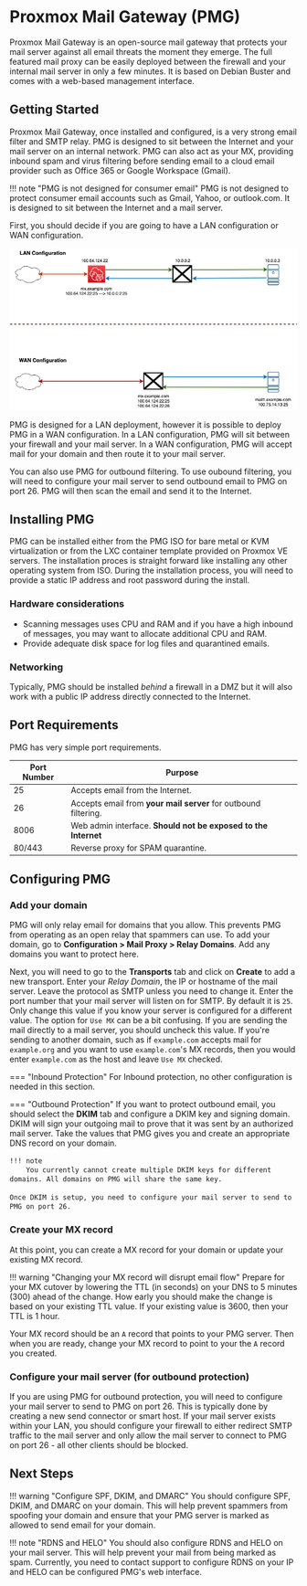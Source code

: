 # Proxmox Mail Gateway (PMG)

Proxmox Mail Gateway is an open-source mail gateway that protects your mail server against all email threats the moment they emerge. The full featured mail proxy can be easily deployed between the firewall and your internal mail server in only a few minutes. It is based on Debian Buster and comes with a web-based management interface.

## Getting Started

Proxmox Mail Gateway, once installed and configured, is a very strong email filter and SMTP relay. PMG is designed to sit between the Internet and your mail server on an internal network. PMG can also act as your MX, providing inbound spam and virus filtering before sending email to a cloud email provider such as Office 365 or Google Workspace (Gmail). 

!!! note "PMG is not designed for consumer email"
    PMG is not designed to protect consumer email accounts such as Gmail, Yahoo, or outlook.com. It is designed to sit between the Internet and a mail server.

First, you should decide if you are going to have a LAN configuration or WAN configuration.

![PMG LAN vs WAN](../images/pmg-lan-wan.png)

PMG is designed for a LAN deployment, however it is possible to deploy PMG in a WAN configuration. In a LAN configuration, PMG will sit between your firewall and your mail server. In a WAN configuration, PMG will accept mail for your domain and then route it to your mail server.

You can also use PMG for outbound filtering. To use oubound filtering, you will need to configure your mail server to send outbound email to PMG on port 26. PMG will then scan the email and send it to the Internet.

## Installing PMG

PMG can be installed either from the PMG ISO for bare metal or KVM virtualization or from the LXC container template provided on Proxmox VE servers. The installation proces is straight forward like installing any other operating system from ISO. During the installation process, you will need to provide a static IP address and root password during the install.

### Hardware considerations

- Scanning messages uses CPU and RAM and if you have a high inbound of messages, you may want to allocate additional CPU and RAM.
- Provide adequate disk space for log files and quarantined emails.

### Networking

Typically, PMG should be installed *behind* a firewall in a DMZ but it will also work with a public IP address directly connected to the Internet.

## Port Requirements

PMG has very simple port requirements.

| Port Number | Purpose      |
| ----------- | ------------ |
| 25          | Accepts email from the Internet. |
| 26          | Accepts email from **your mail server** for outbound filtering. |
| 8006        | Web admin interface. **Should not be exposed to the Internet**  |
| 80/443      | Reverse proxy for SPAM quarantine. |

## Configuring PMG 

### Add your domain

PMG will only relay email for domains that you allow. This prevents PMG from operating as an open relay that spammers can use. To add your domain, go to **Configuration > Mail Proxy > Relay Domains**. Add any domains you want to protect here. 

Next, you will need to go to the **Transports** tab and click on **Create** to add a new transport. Enter your *Relay Domain*, the IP or hostname of the mail server. Leave the protocol as SMTP unless you need to change it. Enter the port number that your mail server will listen on for SMTP. By default it is `25`. Only change this value if you know your server is configured for a different value. The option for `Use MX` can be a bit confusing. If you are sending the mail directly to a mail server, you should uncheck this value. If you're sending to another domain, such as if `example.com` accepts mail for `example.org` and you want to use `example.com`'s MX records, then you would enter `example.com` as the host and leave `Use MX` checked.

=== "Inbound Protection"
    For Inbound protection, no other configuration is needed in this section. 

=== "Outbound Protection"
    If you want to protect outbound email, you should select the **DKIM** tab and configure a DKIM key and signing domain. DKIM will sign your outgoing mail to prove that it was sent by an authorized mail server. Take the values that PMG gives you and create an appropriate DNS record on your domain.

    !!! note
        You currently cannot create multiple DKIM keys for different domains. All domains on PMG will share the same key. 

    Once DKIM is setup, you need to configure your mail server to send to PMG on port 26. 

### Create your MX record

At this point, you can create a MX record for your domain or update your existing MX record.

!!! warning "Changing your MX record will disrupt email flow"
    Prepare for your MX cutover by lowering the TTL (in seconds) on your DNS to 5 minutes (300) ahead of the change. How early you should make the change is based on your existing TTL value. If your existing value is 3600, then your TTL is 1 hour. 

Your MX record should be an `A` record that points to your PMG server. Then when you are ready, change your MX record to point to your the `A` record you created.

### Configure your mail server (for outbound protection)

If you are using PMG for outbound protection, you will need to configure your mail server to send to PMG on port 26. This is typically done by creating a new send connector or smart host. If your mail server exists within your LAN, you should configure your firewall to either redirect SMTP traffic to the mail server and only allow the mail server to connect to PMG on port 26 - all other clients should be blocked. 

## Next Steps

!!! warning "Configure SPF, DKIM, and DMARC"
    You should configure SPF, DKIM, and DMARC on your domain. This will help prevent spammers from spoofing your domain and ensure that your PMG server is marked as allowed to send email for your domain.

!!! note "RDNS and HELO"
    You should also configure RDNS and HELO on your mail server. This will help prevent your mail from being marked as spam. Currently, you need to contact support to configure RDNS on your IP and HELO can be configured PMG's web interface.

